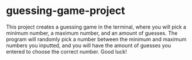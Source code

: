 # guessing-game-project

This project creates a guessing game in the terminal, where you will pick a minimum number, a maximum number, and an amount of guesses. The program will randomly pick a number between the minimum and maximum numbers you inputted, and you will have the amount of guesses you entered to choose the correct number. Good luck!
